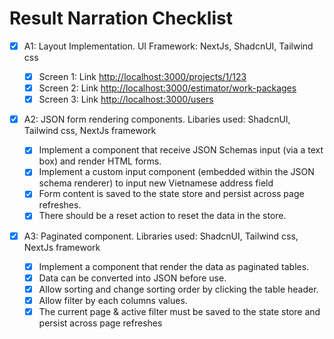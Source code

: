 # Result Narration Checklist

- [x] A1: Layout Implementation. UI Framework: NextJs, ShadcnUI, Tailwind css

  - [x] Screen 1: Link [http://localhost:3000/projects/1/123](http://localhost:3000/projects/1/123)
  - [x] Screen 2: Link [http://localhost:3000/estimator/work-packages](http://localhost:3000/estimator/work-packages)
  - [x] Screen 3: Link [http://localhost:3000/users](http://localhost:3000/users)

- [x] A2: JSON form rendering components. Libaries used: ShadcnUI, Tailwind css, NextJs framework

  - [x] Implement a component that receive JSON Schemas input (via a text box) and render HTML forms.
  - [x] Implement a custom input component (embedded within the JSON schema renderer) to input new Vietnamese address field
  - [x] Form content is saved to the state store and persist across page refreshes.
  - [x] There should be a reset action to reset the data in the store.

- [x] A3: Paginated component. Libraries used: ShadcnUI, Tailwind css, NextJs framework
  - [x] Implement a component that render the data as paginated tables.
  - [x] Data can be converted into JSON before use.
  - [x] Allow sorting and change sorting order by clicking the table header.
  - [x] Allow filter by each columns values.
  - [x] The current page & active filter must be saved to the state store and persist across page refreshes
